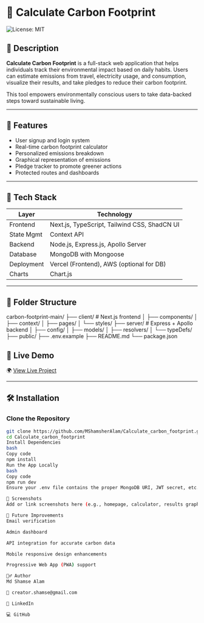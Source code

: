 # 🌱 Calculate Carbon Footprint

![License: MIT](https://img.shields.io/badge/License-MIT-yellow.svg)

## 📘 Description

**Calculate Carbon Footprint** is a full-stack web application that helps individuals track their environmental impact based on daily habits. Users can estimate emissions from travel, electricity usage, and consumption, visualize their results, and take pledges to reduce their carbon footprint.

This tool empowers environmentally conscious users to take data-backed steps toward sustainable living.

---

## 🚀 Features

- User signup and login system
- Real-time carbon footprint calculator
- Personalized emissions breakdown
- Graphical representation of emissions
- Pledge tracker to promote greener actions
- Protected routes and dashboards

---

## 🧰 Tech Stack

| Layer         | Technology                                |
|---------------|--------------------------------------------|
| Frontend      | Next.js, TypeScript, Tailwind CSS, ShadCN UI |
| State Mgmt    | Context API                               |
| Backend       | Node.js, Express.js, Apollo Server        |
| Database      | MongoDB with Mongoose                     |
| Deployment    | Vercel (Frontend), AWS (optional for DB)  |
| Charts        | Chart.js                                  |

---

## 📁 Folder Structure
carbon-footprint-main/
├── client/ # Next.js frontend
│ ├── components/
│ ├── context/
│ ├── pages/
│ └── styles/
├── server/ # Express + Apollo backend
│ ├── config/
│ ├── models/
│ ├── resolvers/
│ └── typeDefs/
├── public/
├── .env.example
├── README.md
└── package.json

## 🔗 Live Demo

🌍 [View Live Project](https://your-vercel-link.vercel.app)

---

## 🛠️ Installation

### Clone the Repository
```bash
git clone https://github.com/MShamsherAlam/Calculate_carbon_footprint.git
cd Calculate_carbon_footprint
Install Dependencies
bash
Copy code
npm install
Run the App Locally
bash
Copy code
npm run dev
Ensure your .env file contains the proper MongoDB URI, JWT secret, etc.

📸 Screenshots
Add or link screenshots here (e.g., homepage, calculator, results graph)

🧠 Future Improvements
Email verification

Admin dashboard

API integration for accurate carbon data

Mobile responsive design enhancements

Progressive Web App (PWA) support

🙋‍♂️ Author
Md Shamse Alam

📧 creator.shamse@gmail.com

🔗 LinkedIn

💻 GitHub
